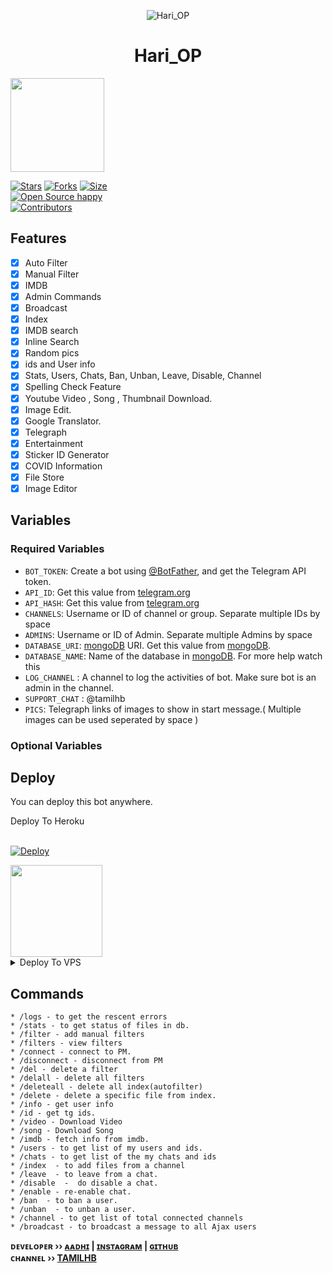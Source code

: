 <p align="center">
  <img src="assets/AJAX.png" alt="Hari_OP">
</p>
<h1 align="center">
  <b>Hari_OP</b>
</h1>

<a href="https://youtube.com/channel/UCj9rAtz7yI2OD84mSM2KJdQ">
  <img src="https://img.shields.io/badge/𝚂𝚄𝙱𝚂𝙲𝚁𝙸𝙱𝙴-black?logo=youtube" width="150">


[![Stars](https://img.shields.io/github/stars/harifilter/Ajax-Extra-Features?style=flat-square&color=green)](https://github.com/harifilter/Ajax-Extra-Features/stargazers)
[![Forks](https://img.shields.io/github/forks/harifilter/Ajax-Extra-Features?style=flat-square&color=blue)](https://github.com/harifilter/Ajax-Extra-Features/fork)
[![Size](https://img.shields.io/github/repo-size/harifilter/Ajax-Extra-Features?style=flat-square&color=red)](https://github.com/harifilter/Ajax-Extra-Features)   
[![Open Source happy ](https://badges.frapsoft.com/os/v2/open-source.svg?v=103)](https://github.com/harifilter/Ajax-Extra-Features)   
[![Contributors](https://img.shields.io/github/contributors/harifilter/Ajax-Extra-Features?style=flat-square&color=green)](https://github.com/harifilter/Ajax-Extra-Features/graphs/contributors)
## Features

- [x] Auto Filter
- [x] Manual Filter
- [x] IMDB
- [x] Admin Commands
- [x] Broadcast
- [x] Index
- [x] IMDB search
- [x] Inline Search
- [x] Random pics
- [x] ids and User info 
- [x] Stats, Users, Chats, Ban, Unban, Leave, Disable, Channel
- [x] Spelling Check Feature
- [x] Youtube Video , Song , Thumbnail Download.
- [x] Image Edit.
- [x] Google Translator.
- [x] Telegraph
- [x] Entertainment
- [x] Sticker ID Generator
- [x] COVID Information
- [x] File Store
- [X] Image Editor

## Variables

### Required Variables
* `BOT_TOKEN`: Create a bot using [@BotFather](https://telegram.dog/BotFather), and get the Telegram API token.
* `API_ID`: Get this value from [telegram.org](https://my.telegram.org/apps)
* `API_HASH`: Get this value from [telegram.org](https://my.telegram.org/apps)
* `CHANNELS`: Username or ID of channel or group. Separate multiple IDs by space
* `ADMINS`: Username or ID of Admin. Separate multiple Admins by space
* `DATABASE_URI`: [mongoDB](https://www.mongodb.com) URI. Get this value from [mongoDB](https://www.mongodb.com).
* `DATABASE_NAME`: Name of the database in [mongoDB](https://www.mongodb.com). For more help watch this 
* `LOG_CHANNEL` : A channel to log the activities of bot. Make sure bot is an admin in the channel.
* `SUPPORT_CHAT` : @tamilhb
* `PICS`: Telegraph links of images to show in start message.( Multiple images can be used seperated by space )
### Optional Variables

## Deploy
You can deploy this bot anywhere.


<summary>Deploy To Heroku</summary>
<br>
<p>
<a href="https://github.com/harifilter/Ajax-Extra-Features">
  <img src="https://www.herokucdn.com/deploy/button.svg" alt="Deploy">
</a>
</p>

<a href="https://youtube.com/channel/UCj9rAtz7yI2OD84mSM2KJdQ">
  <img src="https://img.shields.io/badge/How%20to-Deploy-red?logo=youtube" width="147">
</a><br>

<details><summary>Deploy To VPS</summary>
<p>
<pre>
git clone https://github.com/harifilter/Ajax-Extra-Features
# Install Packages
pip3 install -r requirements.txt
Edit info.py with variables as given below then run bot
python3 bot.py
</pre>
</p>
</details>


## Commands
```
* /logs - to get the rescent errors
* /stats - to get status of files in db.
* /filter - add manual filters
* /filters - view filters
* /connect - connect to PM.
* /disconnect - disconnect from PM
* /del - delete a filter
* /delall - delete all filters
* /deleteall - delete all index(autofilter)
* /delete - delete a specific file from index.
* /info - get user info
* /id - get tg ids.
* /video - Download Video
* /song - Download Song
* /imdb - fetch info from imdb.
* /users - to get list of my users and ids.
* /chats - to get list of the my chats and ids 
* /index  - to add files from a channel
* /leave  - to leave from a chat.
* /disable  -  do disable a chat.
* /enable - re-enable chat.
* /ban  - to ban a user.
* /unban  - to unban a user.
* /channel - to get list of total connected channels
* /broadcast - to broadcast a message to all Ajax users
```

<b>ᴅᴇᴠᴇʟᴏᴘᴇʀ ›› [ᴀᴀᴅʜɪ](https://t.me/tamilhb) | [ɪɴsᴛᴀɢʀᴀᴍ](https://instagram.com/__hari__cr7_?igshid=YmMyMTA2M2Y=) | [ɢɪᴛʜᴜʙ](GitHub.com/Aadhi000)</b>                                                                                                                                                                                    
<b>ᴄʜᴀɴɴᴇʟ ›› [TAMILHB](https://t.me/tamilhb)</b>
